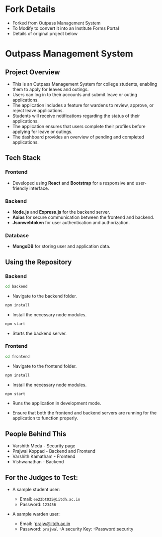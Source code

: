 # Fork Details
- Forked from Outpass Management System
- To Modify to convert it into an Institute Forms Portal
- Details of original project below

# Outpass Management System

## Project Overview
- This is an Outpass Management System for college students, enabling them to apply for leaves and outings.
- Users can log in to their accounts and submit leave or outing applications.
- The application includes a feature for wardens to review, approve, or reject leave applications.
- Students will receive notifications regarding the status of their applications.
- The application ensures that users complete their profiles before applying for leave or outings.
- The dashboard provides an overview of pending and completed applications.

## Tech Stack

### Frontend
- Developed using **React** and **Bootstrap** for a responsive and user-friendly interface.

### Backend
- **Node.js** and **Express.js** for the backend server.
- **Axios** for secure communication between the frontend and backend.
- **Jsonwebtoken** for user authentication and authorization.

### Database
- **MongoDB** for storing user and application data.

## Using the Repository

### Backend 
```bash
cd backend
```
- Navigate to the backend folder.
```bash
npm install
```
- Install the necessary node modules.
```bash
npm start
```
- Starts the backend server.

### Frontend 
```bash
cd frontend
```
- Navigate to the frontend folder.
```bash
npm install
```
- Install the necessary node modules.
```bash
npm start
```
- Runs the application in development mode.

- Ensure that both the frontend and backend servers are running for the application to function properly.

## People Behind This
  * Varshith Meda - Security page
  * Prajwal Koppad - Backend and Frontend
  * Varshith Kamatham - Frontend
  * Vishwanathan - Backend
  
## For the Judges to Test:
- A sample student user:
  - Email: `ee23bt035@iitdh.ac.in`
  - Password: `123456`
  
- A sample warden user:
  - Email: `prajw@iitdh.ac.in
  - Password: `prajwal`
-A security Key:
 -Password:security
